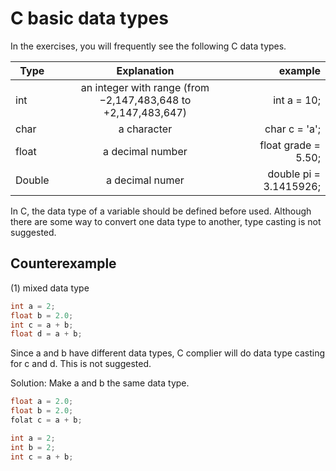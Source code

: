 # C basic data types

In the exercises, you will frequently see the following C data types.


| Type        | Explanation          | example  |
| ------------- |:-------------:| -----:|
| int      | an integer with range (from −2,147,483,648 to +2,147,483,647) | int a = 10; |
| char      | a character      |   char c = 'a'; |
| float | a decimal number      |   float grade = 5.50; |
| Double | a decimal numer      |   double pi = 3.1415926; |

In C, the data type of a variable should be defined before used. Although there are
some way to convert one data type to another, type casting is not suggested. 

## Counterexample
(1) mixed data type
``` c
int a = 2;
float b = 2.0;
int c = a + b;
float d = a + b; 
```
Since a and b have different data types, C complier will do data type casting for c and d.
This is not suggested.

Solution:
Make a and b the same data type.
```c
float a = 2.0;
float b = 2.0;
folat c = a + b; 
```

```c
int a = 2;
int b = 2;
int c = a + b; 
```



